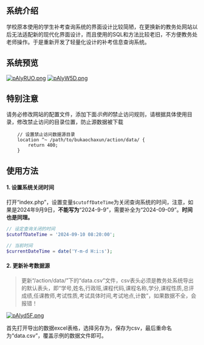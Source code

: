 ## 系统介绍

学校原本使用的学生补考查询系统的界面设计比较简陋，在更换新的教务处网站以后无法适配新的现代化界面设计，而且使用的SQL和方法比较老旧，不方便教务处老师操作。于是重新开发了轻量化设计的补考信息查询系统。

## 系统预览

[![pAlyRUO.png](https://s21.ax1x.com/2024/09/27/pAlyRUO.png)](https://imgse.com/i/pAlyRUO)
[![pAlyW5D.png](https://s21.ax1x.com/2024/09/27/pAlyW5D.png)](https://imgse.com/i/pAlyW5D)

## 特别注意

请务必修改网站的配置文件，添加下面*示例的*禁止访问规则，请根据具体使用目录，修改禁止访问的目录位置，防止源数据被下载

```
    // 设置禁止访问数据源目录
    location ^~ /path/to/bukaochaxun/action/data/ {
        return 400;
    }
```

## 使用方法

#### 1. 设置系统关闭时间

打开“index.php”，设置变量`$cutoffDateTime`为关闭查询系统的时间，注意，如果是2024年9月9日，**不能写为**“2024-9-9”，需要补全为“2024-09-09”。**时间也是同理。**

``` php
// 设定查询关闭的时间
$cutoffDateTime = '2024-09-10 08:20:00';

// 当前时间
$currentDateTime = date('Y-m-d H:i:s');
```

#### 2. 更新补考数据源

> 更新“/action/data/”下的“data.csv”文件，csv表头必须是教务处系统导出的默认表头，即“学号,姓名,行政班,课程代码,课程名称,学分,课程性质,总评成绩,任课教师,考试性质,考试具体时间,考试地点,计数”，如果数据不全，会报错！

[![pAlyd5F.png](https://s21.ax1x.com/2024/09/27/pAlyd5F.png)](https://imgse.com/i/pAlyd5F)

首先打开导出的数据excel表格，选择另存为，保存为csv，最后重命名为“data.csv”，覆盖示例的数据文件即可。
